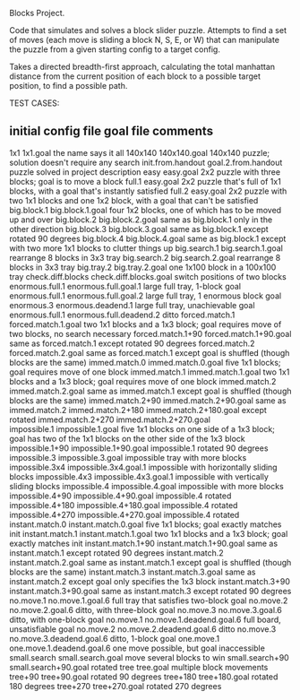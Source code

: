 Blocks Project.

Code that simulates and solves a block slider puzzle. Attempts to find a set of moves (each move is sliding a block N, S, E, or W) that can manipulate the puzzle from a given starting config to a target config.

Takes a directed breadth-first approach, calculating the total manhattan distance from the current position of each block to a possible target position, to find a possible path.

TEST CASES:

initial config file	goal file		comments
--------------------------------------------------------------------------------
1x1			1x1.goal		the name says it all
140x140			140x140.goal		140x140 puzzle; solution
doesn't require any search
init.from.handout	goal.2.from.handout	puzzle solved in project
description
easy			easy.goal		2x2 puzzle with three blocks;
goal is to move a block
full.1			easy.goal		2x2 puzzle that's full of 1x1
blocks, with a goal that's
instantly satisfied
full.2			easy.goal		2x2 puzzle with two 1x1 blocks
and one 1x2 block, with
a goal that can't be
satisfied
big.block.1		big.block.1.goal	four 1x2 blocks, one of which
has to be moved up and over
big.block.2		big.block.2.goal	same as big.block.1 only
in the other direction
big.block.3		big.block.3.goal	same as big.block.1 except
rotated 90 degrees
big.block.4		big.block.4.goal	same as big.block.1 except
with two more 1x1 blocks
to clutter things up
big.search.1		big.search.1.goal	rearrange 8 blocks in 3x3 tray
big.search.2		big.search.2.goal	rearrange 8 blocks in 3x3 tray
big.tray.2		big.tray.2.goal		one 1x100 block in a 100x100
tray
check.diff.blocks	check.diff.blocks.goal	switch positions of two blocks
enormous.full.1		enormous.full.goal.1	large full tray, 1-block goal
enormous.full.1		enormous.full.goal.2	large full tray, 1 enormous
block goal
enormous.3		enormous.deadend.1	large full tray, unachievable
goal
enormous.full.1		enormous.full.deadend.2	ditto
forced.match.1		forced.match.1.goal	two 1x1 blocks and a 1x3
block; goal requires move
of two blocks, no search
necessary
forced.match.1+90	forced.match.1+90.goal	same as forced.match.1
except rotated 90 degrees
forced.match.2		forced.match.2.goal	same as forced.match.1
except goal is shuffled
(though blocks are the
same)
immed.match.0		immed.match.0.goal	five 1x1 blocks; goal requires
move of one block
immed.match.1		immed.match.1.goal	two 1x1 blocks and a 1x3 block;
goal requires move of one
block
immed.match.2		immed.match.2.goal	same as immed.match.1 except
goal is shuffled (though
blocks are the same)
immed.match.2+90	immed.match.2+90.goal	same as immed.match.2
immed.match.2+180	immed.match.2+180.goal	  except rotated
immed.match.2+270	immed.match.2+270.goal	  
impossible.1		impossible.1.goal	five 1x1 blocks on one side
of a 1x3 block; goal has
two of the 1x1 blocks on
the other side of the 1x3
block
impossible.1+90		impossible.1+90.goal	impossible.1 rotated 90 degrees
impossible.3		impossible.3.goal	impossible tray with more
blocks
impossible.3x4		impossible.3x4.goal.1	impossible with horizontally
sliding blocks
impossible.4x3		impossible.4x3.goal.1	impossible with vertically
sliding blocks
impossible.4		impossible.4.goal	impossible with more blocks
impossible.4+90		impossible.4+90.goal	impossible.4 rotated
impossible.4+180	impossible.4+180.goal	impossible.4 rotated
impossible.4+270	impossible.4+270.goal	impossible.4 rotated
instant.match.0		instant.match.0.goal	five 1x1 blocks; goal
exactly matches init
instant.match.1		instant.match.1.goal	two 1x1 blocks and a 1x3 block;
goal exactly matches init
instant.match.1+90	instant.match.1+90.goal	same as instant.match.1
except rotated 90 degrees
instant.match.2		instant.match.2.goal	same as instant.match.1
except goal is shuffled
(though blocks are the same)
instant.match.3		instant.match.3.goal	same as instant.match.2
except goal only specifies
the 1x3 block
instant.match.3+90	instant.match.3+90.goal	same as instant.match.3
except rotated 90 degrees
no.move.1		no.move.1.goal.6	full tray that satisfies 
two-block goal
no.move.2		no.move.2.goal.6	ditto, with three-block goal
no.move.3		no.move.3.goal.6	ditto, with one-block goal
no.move.1		no.move.1.deadend.goal.6 full board, unsatisfiable goal
no.move.2		no.move.2.deadend.goal.6 ditto
no.move.3		no.move.3.deadend.goal.6 ditto, 1-block goal
one.move.1		one.move.1.deadend.goal.6 one move possible, but
goal inaccessible
small.search		small.search.goal	move several blocks to win
small.search+90		small.search+90.goal	rotated
tree			tree.goal		multiple block movements
tree+90			tree+90.goal		rotated 90 degrees
tree+180		tree+180.goal		rotated 180 degrees
tree+270		tree+270.goal		rotated 270 degrees